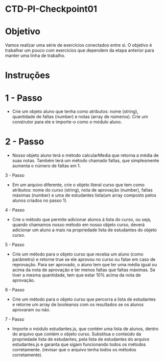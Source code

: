 # CTD-PI-Checkpoint01

# Objetivo
Vamos realizar uma série de exercícios conectados entre si. O objetivo é trabalhar um pouco com exercícios que dependem da etapa anterior para manter uma linha de trabalho.

# Instruções
# 1 - Passo
  - Crie um objeto aluno que tenha como atributos: nome (string), quantidade de faltas (number) e notas (array de números). Crie um construtor para ele e importe-o como o módulo aluno.

# 2 - Passo
  - Nosso objeto aluno terá o método calcularMedia que retorna a média de suas notas. Também terá um método chamado faltas, que simplesmente aumenta o número de faltas em 1.

3 - Passo
  - Em um arquivo diferente, crie o objeto literal curso que tem como atributos: nome do curso (string), nota de aprovação (number), faltas máximas (number) e uma  de estudantes lista(um array composto pelos alunos criados no passo 1).

4 - Passo
  - Crie o método que permite adicionar alunos à lista do curso, ou seja, quando chamamos nosso método em nosso objeto curso, deverá adicionar um aluno a mais na propriedade lista de estudantes do objeto curso.

5 - Passo
  - Crie um método para o objeto curso que receba um aluno (como parâmetro) e retorne true se ele aprovou no curso ou false em caso de reprovação. Para ser aprovado, o aluno tem que ter uma média igual ou acima da nota de aprovação  e ter menos faltas que faltas máximas. Se tiver a mesma quantidade, tem que estar 10% acima da nota de aprovação.

6 - Passo
  - Crie um método para o objeto curso que percorra a lista de estudantes e retorne um array de booleanos com os resultados se os alunos aprovaram ou não.

7 - Passo
  - Importe o módulo estudantes.js, que contém uma lista de alunos, dentro do arquivo que contém o objeto curso. Substitua o conteúdo da propriedade lista de estudantes, pela lista de estudantes do arquivo estudantes.js e garanta que sigam funcionando todos os métodos corretamente. (revisar que o arquivo tenha todos os métodos corretamente).

